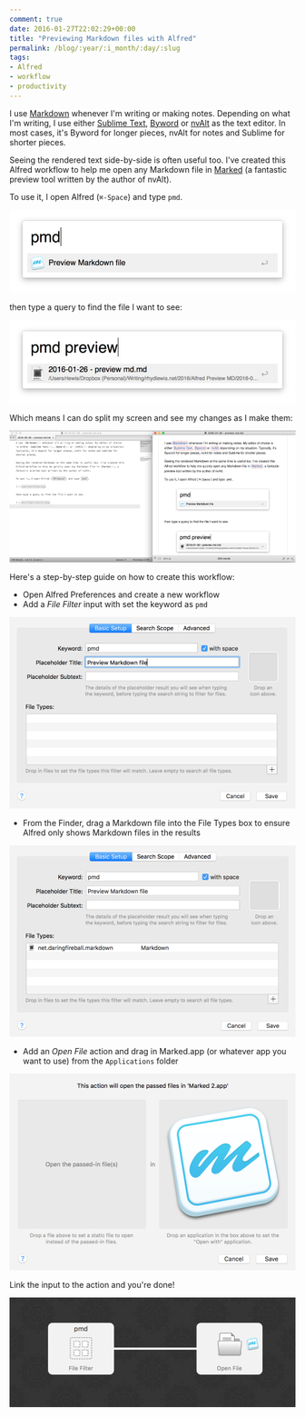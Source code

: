 ```yaml
---
comment: true
date: 2016-01-27T22:02:29+00:00
title: "Previewing Markdown files with Alfred"
permalink: /blog/:year/:i_month/:day/:slug
tags:
- Alfred
- workflow
- productivity
---
```


I use [Markdown](http://daringfireball.net/projects/markdown/) whenever I'm writing or making notes. Depending on what I'm writing, I use either [Sublime Text](http://www.sublimetext.com), [Byword](http://bywordapp.com/) or [nvAlt](http://brettterpstra.com/project/nvalt/) as the text editor. In most cases, it's Byword for longer pieces, nvAlt for notes and Sublime for shorter pieces.

Seeing the rendered text side-by-side is often useful too. I've created this Alfred workflow to help me open any Markdown file in [Marked](http://marked2app.com) (a fantastic preview tool written by the author of nvAlt).

To use it, I open Alfred (`⌘-Space`) and type `pmd`.
  
<img src="/img/1453931842312-img.png" class="img-fluid" alt="TBC" loading="lazy"> 

then type a query to find the file I want to see:

<img src="/img/1453931858776-img.png" class="img-fluid" alt="TBC" loading="lazy">

Which means I can do split my screen and see my changes as I make them:
  
<img src="/img/1453931901607-img.png" class="img-fluid" alt="TBC" loading="lazy">

Here's a step-by-step guide on how to create this workflow:

* Open Alfred Preferences and create a new workflow
* Add a <em>File Filter</em> input with set the keyword as `pmd`
  
<img src="/img/1453931977377-img.png" class="img-fluid" alt="TBC" loading="lazy">
  
* From the Finder, drag a Markdown file into the File Types box to ensure Alfred only shows Markdown files in the results
  
<img src="/img/1453932022090-img.png" class="img-fluid" alt="TBC" loading="lazy">

* Add an <em>Open File</em> action and drag in Marked.app (or whatever app you want to use) from the `Applications` folder
  
<img src="/img/1453932051258-img.png" class="img-fluid" alt="TBC" loading="lazy">

Link the input to the action and you're done!
  
<img src="/img/1453932095916-img.png" class="img-fluid" alt="TBC" loading="lazy">
